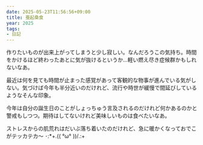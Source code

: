 ```yaml
---
date: 2025-05-23T11:56:56+09:00
title: 蚕起桑食
year: 2025
tags: 
- 日記
---
```


作りたいものが出来上がってしまうと少し寂しい。なんだろうこの気持ち。時間をかけるほど終わったあとに気が抜けるというか…軽い燃え尽き症候群かもしれないなあ。

最近は何を見ても時間が止まった感覚があって客観的な物事が進んでいる気がしない。気づけば今年も半分近いのだけれど、流行や時世が緩慢で間延びしているようなそんな印象。

今年は自分の誕生日のことがしょっちゅう言及されるのだけれど何かあるのかと警戒もしつつ。期待はしてないけれど美味しいものは食べたいなあ。

ストレスからの肌荒れはだいぶ落ち着いたのだけれど、急に暖かくなっておでこがテッカテカ〜 ･:*+.\(( °ω° ))/.:+
